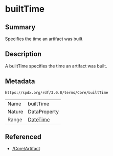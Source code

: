 <!-- Automatically generated by spec-parser v2.3.0 on 2024-07-16T15:00:52.540788+00:00 -->
<!-- SPDX-License-Identifier: Community-Spec-1.0 -->

# builtTime

## Summary

Specifies the time an artifact was built.


## Description

A builtTime specifies the time an artifact was built.


## Metadata

`https://spdx.org/rdf/3.0.0/terms/Core/builtTime`


| | |
|---|---|
| Name | builtTime |
| Nature | DataProperty |
| Range | [DateTime](../Datatypes/DateTime.md) |




## Referenced

- [/Core/Artifact](../../Core/Classes/Artifact.md)

